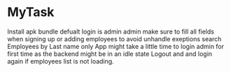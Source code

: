# MyTask
Install apk bundle
defualt login is admin admin
make sure to fill all fields when signing up or adding employees to avoid unhandle exeptions
search Employees by Last name only
App might take a little time to login admin for first time as the backend might be in an idle state
Logout and and login again if employees list is not loading.
